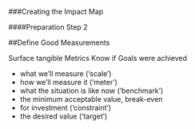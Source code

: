 ###Creating the Impact Map

####Preparation Step 2

##Define Good Measurements

Surface tangible Metrics
Know if Goals were achieved

* what we’ll measure (‘scale’)
* how we’ll measure it (‘meter’)
* what the situation is like now (‘benchmark’)
* the minimum acceptable value, break-even
* for investment (‘constraint’)
* the desired value (‘target’)